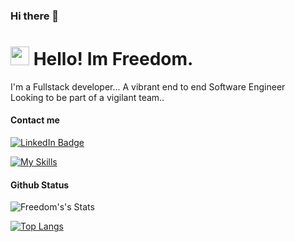 ### Hi there 👋

<!--
**fmahwenyiyo/fmahwenyiyo** is a ✨ _special_ ✨ repository because its `README.md` (this file) appears on your GitHub profile.

Here are some ideas to get you started:

- 🔭 I’m currently working on ...
- 🌱 I’m currently learning ...
- 👯 I’m looking to collaborate on ...
- 🤔 I’m looking for help with ...
- 💬 Ask me about ...
- 📫 How to reach me: ...
- 😄 Pronouns: ...
- ⚡ Fun fact: ...
-->
<h1><img src="https://emojis.slackmojis.com/emojis/images/1643514098/563/ninja.gif?1643514098" width="30"/> Hello! Im Freedom.</h1>
<p>I'm a Fullstack developer... A vibrant end to end Software Engineer<br>
Looking to be part of a vigilant team..</p>

<h4>Contact me</h4>
<p><a href="https://www.linkedin.com/in/freedom-mahwenyiyo-72849098/"><img src="https://media-exp2.licdn.com/dms/image/D5635AQECbUFrVIpEyA/profile-framedphoto-shrink_200_200/0/1633935358178?e=1655481600&v=beta&t=L-hTwZ9CByDzmSOE5qT7O8xoJhAX7R3S3M_O-6cH8bA" alt="LinkedIn Badge"></a></p>

[![My Skills](https://skillicons.dev/icons?i=c#,js,html,css,git,bootstrap,react,nextjs,nodejs,wordpress,vscode,flutter,jquery,mysql,postgres,mongodb,firebase,php)](https://skillicons.dev)

<h4>Github Status</h4>
<img src="https://github-readme-stats.vercel.app/api?username=fmahwenyiyo&show_icons=true&include_all_commits=true&theme=dark" alt="Freedom's's Stats" />

[![Top Langs](https://github-readme-stats.vercel.app/api/top-langs/?username=fmahwenyiyo&langs_count=10&layout=compact&theme=dark)](https://github.com/fmahwenyiyo)